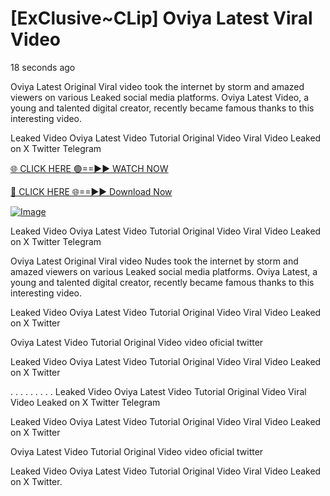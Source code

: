 # [ExClusive~CLip] Oviya Latest Viral Video

18 seconds ago

Oviya Latest Original Viral video took the internet by storm and amazed viewers on various Leaked social media platforms. Oviya Latest Video, a young and talented digital creator, recently became famous thanks to this interesting video.

Leaked Video Oviya Latest Video Tutorial Original Video Viral Video Leaked on X Twitter Telegram

[🌐 CLICK HERE 🟢==►► WATCH NOW](https://4k-stream-tv01.blogspot.com/2025/01/vai00.html)

[🔴 CLICK HERE 🌐==►► Download Now](https://4k-stream-tv01.blogspot.com/2025/01/vai00.html)

[![Image](https://github.com/user-attachments/assets/e56145be-cdde-492a-a37d-61dec478b377)](https://4k-stream-tv01.blogspot.com/2025/01/vai00.html)

Leaked Video Oviya Latest Video Tutorial Original Video Viral Video Leaked on X Twitter Telegram

Oviya Latest Original Viral video Nudes took the internet by storm and amazed viewers on various Leaked social media platforms. Oviya Latest, a young and talented digital creator, recently became famous thanks to this interesting video.

Leaked Video Oviya Latest Video Tutorial Original Video Viral Video Leaked on X Twitter

Oviya Latest Video Tutorial Original Video video oficial twitter

Leaked Video Oviya Latest Video Tutorial Original Video Viral Video Leaked on X Twitter

. . . . . . . . . Leaked Video Oviya Latest Video Tutorial Original Video Viral Video Leaked on X Twitter Telegram

Leaked Video Oviya Latest Video Tutorial Original Video Viral Video Leaked on X Twitter

Oviya Latest Video Tutorial Original Video video oficial twitter

Leaked Video Oviya Latest Video Tutorial Original Video Viral Video Leaked on X Twitter.
